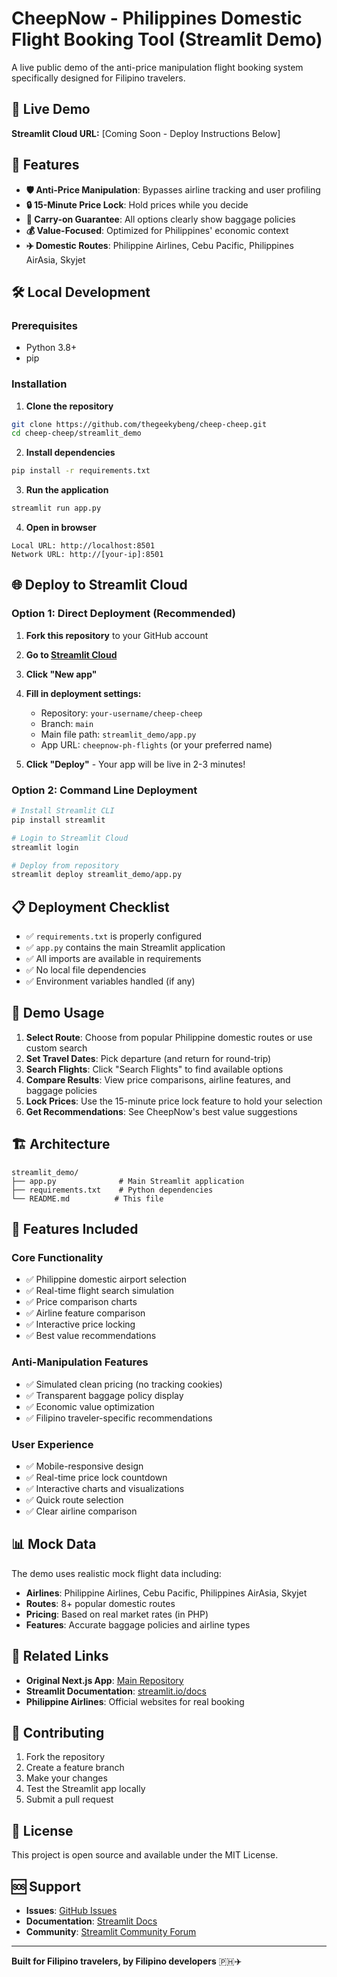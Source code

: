 # CheepNow - Philippines Domestic Flight Booking Tool (Streamlit Demo)

A live public demo of the anti-price manipulation flight booking system specifically designed for Filipino travelers.

## 🚀 Live Demo

**Streamlit Cloud URL:** [Coming Soon - Deploy Instructions Below]

## 🌟 Features

- **🛡️ Anti-Price Manipulation**: Bypasses airline tracking and user profiling
- **🔒 15-Minute Price Lock**: Hold prices while you decide
- **🎒 Carry-on Guarantee**: All options clearly show baggage policies
- **💰 Value-Focused**: Optimized for Philippines' economic context
- **✈️ Domestic Routes**: Philippine Airlines, Cebu Pacific, Philippines AirAsia, Skyjet

## 🛠️ Local Development

### Prerequisites

- Python 3.8+
- pip

### Installation

1. **Clone the repository**

```bash
git clone https://github.com/thegeekybeng/cheep-cheep.git
cd cheep-cheep/streamlit_demo
```

2. **Install dependencies**

```bash
pip install -r requirements.txt
```

3. **Run the application**

```bash
streamlit run app.py
```

4. **Open in browser**

```
Local URL: http://localhost:8501
Network URL: http://[your-ip]:8501
```

## 🌐 Deploy to Streamlit Cloud

### Option 1: Direct Deployment (Recommended)

1. **Fork this repository** to your GitHub account

2. **Go to [Streamlit Cloud](https://streamlit.io/cloud)**

3. **Click "New app"**

4. **Fill in deployment settings:**

   - Repository: `your-username/cheep-cheep`
   - Branch: `main`
   - Main file path: `streamlit_demo/app.py`
   - App URL: `cheepnow-ph-flights` (or your preferred name)

5. **Click "Deploy"** - Your app will be live in 2-3 minutes!

### Option 2: Command Line Deployment

```bash
# Install Streamlit CLI
pip install streamlit

# Login to Streamlit Cloud
streamlit login

# Deploy from repository
streamlit deploy streamlit_demo/app.py
```

## 📋 Deployment Checklist

- ✅ `requirements.txt` is properly configured
- ✅ `app.py` contains the main Streamlit application
- ✅ All imports are available in requirements
- ✅ No local file dependencies
- ✅ Environment variables handled (if any)

## 🎯 Demo Usage

1. **Select Route**: Choose from popular Philippine domestic routes or use custom search
2. **Set Travel Dates**: Pick departure (and return for round-trip)
3. **Search Flights**: Click "Search Flights" to find available options
4. **Compare Results**: View price comparisons, airline features, and baggage policies
5. **Lock Prices**: Use the 15-minute price lock feature to hold your selection
6. **Get Recommendations**: See CheepNow's best value suggestions

## 🏗️ Architecture

```
streamlit_demo/
├── app.py              # Main Streamlit application
├── requirements.txt    # Python dependencies
└── README.md          # This file
```

## 🔧 Features Included

### Core Functionality

- ✅ Philippine domestic airport selection
- ✅ Real-time flight search simulation
- ✅ Price comparison charts
- ✅ Airline feature comparison
- ✅ Interactive price locking
- ✅ Best value recommendations

### Anti-Manipulation Features

- ✅ Simulated clean pricing (no tracking cookies)
- ✅ Transparent baggage policy display
- ✅ Economic value optimization
- ✅ Filipino traveler-specific recommendations

### User Experience

- ✅ Mobile-responsive design
- ✅ Real-time price lock countdown
- ✅ Interactive charts and visualizations
- ✅ Quick route selection
- ✅ Clear airline comparison

## 📊 Mock Data

The demo uses realistic mock flight data including:

- **Airlines**: Philippine Airlines, Cebu Pacific, Philippines AirAsia, Skyjet
- **Routes**: 8+ popular domestic routes
- **Pricing**: Based on real market rates (in PHP)
- **Features**: Accurate baggage policies and airline types

## 🔗 Related Links

- **Original Next.js App**: [Main Repository](../)
- **Streamlit Documentation**: [streamlit.io/docs](https://streamlit.io/docs)
- **Philippine Airlines**: Official websites for real booking

## 🤝 Contributing

1. Fork the repository
2. Create a feature branch
3. Make your changes
4. Test the Streamlit app locally
5. Submit a pull request

## 📄 License

This project is open source and available under the MIT License.

## 🆘 Support

- **Issues**: [GitHub Issues](https://github.com/thegeekybeng/cheep-cheep/issues)
- **Documentation**: [Streamlit Docs](https://streamlit.io/docs)
- **Community**: [Streamlit Community Forum](https://discuss.streamlit.io/)

---

**Built for Filipino travelers, by Filipino developers** 🇵🇭✈️
